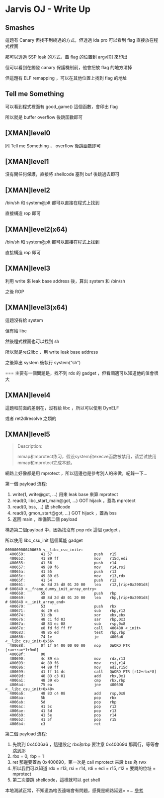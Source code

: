 # Jarvis OJ - Write Up

## Smashes

這題有 Canary 但找不到繞過的方式，但透過 ida pro 可以看到 flag 直接放在程式裡面

那可以透過 SSP leak 的方式，蓋 flag 的位置到 argv[0] 來印出

但可以看到在觸發 canary 保護機制前，他會把放 flag 的地方清掉

但這題有 ELF remapping ，可以在其他位置上找到 flag 的地址


## Tell me Something

可以看到程式裡面有 good_game() 這個函數，會印出 flag

所以就是 buffer overflow 後跳函數即可

## [XMAN]level0

同 Tell me Something ， overflow 後跳函數即可

## [XMAN]level1 

沒有開任何保護，直接將 shellcode 塞到 buf 後跳過去即可

## [XMAN]level2

/bin/sh 和 system@plt 都可以直接在程式上找到

直接構造 rop 即可

## [XMAN]level2(x64)

/bin/sh 和 system@plt 都可以直接在程式上找到

直接構造 rop 即可

## [XMAN]level3

利用 write 來 leak base address 後，算出 system 和 /bin/sh 

之後 ROP

## [XMAN]level3(x64)

這題沒有給 system 

但有給 libc 

然後程式裡面也可以找到 sh

所以就是ret2libc ，用 write leak base address

之後算出 system 後執行 system(“sh”)

===
主要有一個問題是，找不到 rdx 的 gadget ，但看調適可以知道他的值會很大


## [XMAN]level4

這題和前面的差別在，沒有給 libc ，所以可以使用 DynELF

或者 ret2dlresolve 之類的

## [XMAN]level5
> Description:
>
> mmap和mprotect练习，假设system和execve函数被禁用，请尝试使用mmap和mprotect完成本题。

網路上好像都是用 mprotect ，所以這邊也是參考別人的來做，紀錄一下...

第一個 payload 流程:
1. write(1, write@got, ...) 用來 leak base 來算 mprotect
2. read(0, libc_start_main@got, ...) GOT hijack ，蓋為 mprotect
3. read(0, bss, ...) 放 shellcode
4. read(0, gmon_start@got, ...) GOT hijack ，蓋為 bss
5. 返回 main ，準備第二個 payload

構造第二個payload 中，因為找沒有 pop rdx 這個 gadget ，

所以使用 libc_csu_init 這個萬能 gadget

```
0000000000400650 <__libc_csu_init>:
  400650:       41 57                   push   r15
  400652:       41 89 ff                mov    r15d,edi
  400655:       41 56                   push   r14
  400657:       49 89 f6                mov    r14,rsi
  40065a:       41 55                   push   r13
  40065c:       49 89 d5                mov    r13,rdx
  40065f:       41 54                   push   r12
  400661:       4c 8d 25 d8 01 20 00    lea    r12,[rip+0x2001d8]        # 600840 <__frame_dummy_init_array_entry>
  400668:       55                      push   rbp
  400669:       48 8d 2d d8 01 20 00    lea    rbp,[rip+0x2001d8]        # 600848 <__init_array_end>
  400670:       53                      push   rbx
  400671:       4c 29 e5                sub    rbp,r12
  400674:       31 db                   xor    ebx,ebx
  400676:       48 c1 fd 03             sar    rbp,0x3
  40067a:       48 83 ec 08             sub    rsp,0x8
  40067e:       e8 fd fd ff ff          call   400480 <_init>
  400683:       48 85 ed                test   rbp,rbp
  400686:       74 1e                   je     4006a6 <__libc_csu_init+0x56>
  400688:       0f 1f 84 00 00 00 00    nop    DWORD PTR [rax+rax*1+0x0]
  40068f:       00
  400690:       4c 89 ea                mov    rdx,r13
  400693:       4c 89 f6                mov    rsi,r14
  400696:       44 89 ff                mov    edi,r15d
  400699:       41 ff 14 dc             call   QWORD PTR [r12+rbx*8]
  40069d:       48 83 c3 01             add    rbx,0x1
  4006a1:       48 39 eb                cmp    rbx,rbp
  4006a4:       75 ea                   jne    400690 <__libc_csu_init+0x40>
  4006a6:       48 83 c4 08             add    rsp,0x8
  4006aa:       5b                      pop    rbx
  4006ab:       5d                      pop    rbp
  4006ac:       41 5c                   pop    r12
  4006ae:       41 5d                   pop    r13
  4006b0:       41 5e                   pop    r14
  4006b2:       41 5f                   pop    r15
  4006b4:       c3                      ret

```

第二個 payload 流程:
1. 先跳到 0x4006a6 ，這邊設定 rbx和rbp 要注意 0x40069d 那兩行，等等會跳到那
2. rbx = 0, rbp = 1
3. ret 那邊要蓋為 0x400690，第一次是 call mprotect 來設 bss 為 rwx
4. 所以我們可以知道 rdx = r13, rsi = r14, rdi = edi = r15, r12 = 要跳的位址 = mprotect
5. 第二次要跳 shellcode，這樣就可以 get shell


本地測試正常，不知道為啥丟遠端會有問題，感覺是網路延遲= =...
[參考](http://veritas501.space/2017/03/10/JarvisOJ_WP/)

